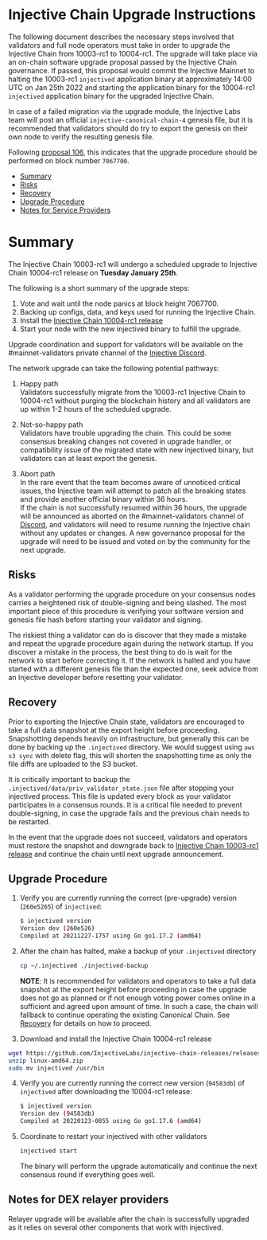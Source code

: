 # Injective Chain Upgrade Instructions

The following document describes the necessary steps involved that validators and full node operators
must take in order to upgrade the Injective Chain from 10003-rc1 to 10004-rc1. The upgrade will take place via an on-chain software upgrade proposal passed by the Injective Chain governance.
If passed, this proposal would commit the Injective Mainnet to halting the 10003-rc1 `injectived` application binary at approximately 14:00 UTC on Jan 25th 2022 and starting the application binary for the 10004-rc1 `injectived` application binary for the upgraded Injective Chain.

In case of a failed migration via the upgrade module, the Injective Labs team will post an official `injective-canonical-chain-4` genesis file, but it is recommended that validators should do try to export the genesis on their own node to verify the resulting genesis file.

Following [proposal 106](https://hub.injective.network/proposals/106), this indicates that the upgrade procedure should be performed on block number `7067700`.

- [Summary](#summary)
- [Risks](#risks)
- [Recovery](#recovery)
- [Upgrade Procedure](#upgrade-procedure)
- [Notes for Service Providers](#notes-for-DEX-relayer-providers)

# Summary

The Injective Chain 10003-rc1 will undergo a scheduled upgrade to Injective Chain 10004-rc1 release on  **Tuesday January 25th**.

The following is a short summary of the upgrade steps:

1. Vote and wait until the node panics at block height 7067700.
2. Backing up configs, data, and keys used for running the Injective Chain.
3. Install the [Injective Chain 10004-rc1 release](https://github.com/InjectiveLabs/injective-chain-releases/releases/tag/v1.4.0-1642928125)
4. Start your node with the new injectived binary to fulfill the upgrade.

Upgrade coordination and support for validators will be available on the #mainnet-validators private channel of the [Injective Discord](https://discord.gg/injective).

The network upgrade can take the following potential pathways:
1. Happy path  
Validators successfully migrate from the 10003-rc1 Injective Chain to 10004-rc1 without purging the blockchain history and all validators are up within 1-2 hours of the scheduled upgrade.

2. Not-so-happy path  
Validators have trouble upgrading the chain. This could be some consensus breaking changes not covered in upgrade handler, or compatibility issue of the migrated state with new injectived binary, but validators can at least export the genesis.

3. Abort path  
In the rare event that the team becomes aware of unnoticed critical issues, the Injective team will attempt to patch all the breaking states and provide another official binary within 36 hours.  
If the chain is not successfully resumed within 36 hours, the upgrade will be announced as aborted on the #mainnet-validators channel of [Discord](https://discord.gg/injective), and validators will need to resume running the Injective chain without any updates or changes. A new governance proposal for the upgrade will need to be issued and voted on by the community for the next upgrade.

## Risks

As a validator performing the upgrade procedure on your consensus nodes carries a heightened risk of
double-signing and being slashed. The most important piece of this procedure is verifying your
software version and genesis file hash before starting your validator and signing.

The riskiest thing a validator can do is discover that they made a mistake and repeat the upgrade
procedure again during the network startup. If you discover a mistake in the process, the best thing
to do is wait for the network to start before correcting it. If the network is halted and you have
started with a different genesis file than the expected one, seek advice from an Injective developer
before resetting your validator.

## Recovery

Prior to exporting the Injective Chain state, validators are encouraged to take a full data snapshot at the
export height before proceeding. Snapshotting depends heavily on infrastructure, but generally this
can be done by backing up the `.injectived` directory. We would suggest using `aws s3 sync` with delete flag, this will shorten the snapshotting time as only the file diffs are uploaded to the S3 bucket.

It is critically important to backup the `.injectived/data/priv_validator_state.json` file after stopping your injectived process. This file is updated every block as your validator participates in a consensus rounds. It is a critical file needed to prevent double-signing, in case the upgrade fails and the previous chain needs to be restarted.

In the event that the upgrade does not succeed, validators and operators must restore the snapshot and downgrade back to
[Injective Chain 10003-rc1 release](https://github.com/InjectiveLabs/injective-chain-releases/releases/tag/v1.1.1-1640627705) and continue the chain until next upgrade announcement.

## Upgrade Procedure

1. Verify you are currently running the correct (pre-upgrade) version (`260e5265`) of `injectived`:
   ```bash
   $ injectived version
   Version dev (260e526)
   Compiled at 20211227-1757 using Go go1.17.2 (amd64)
   ```

2. After the chain has halted, make a backup of your `.injectived` directory
    ```bash
    cp ~/.injectived ./injectived-backup
    ```
   **NOTE**: It is recommended for validators and operators to take a full data snapshot at the export
   height before proceeding in case the upgrade does not go as planned or if not enough voting power
   comes online in a sufficient and agreed upon amount of time. In such a case, the chain will fallback
   to continue operating the existing Canonical Chain. See [Recovery](#recovery) for details on how to proceed.

3. Download and install the Injective Chain 10004-rc1 release
  ```bash
  wget https://github.com/InjectiveLabs/injective-chain-releases/releases/download/v1.4.0-1642928125/linux-amd64.zip
  unzip linux-amd64.zip
  sudo mv injectived /usr/bin
  ```

4. Verify you are currently running the correct new version (`94583db`) of `injectived` after downloading the 10004-rc1 release:
    ```bash
   $ injectived version
   Version dev (94583db)
   Compiled at 20220123-0855 using Go go1.17.6 (amd64)
   ```

5. Coordinate to restart your injectived with other validators
   ```bash
   injectived start
   ```
   The binary will perform the upgrade automatically and continue the next consensus round if everything goes well.

## Notes for DEX relayer providers
Relayer upgrade will be available after the chain is successfully upgraded as it relies on several other components that work with injectived.
